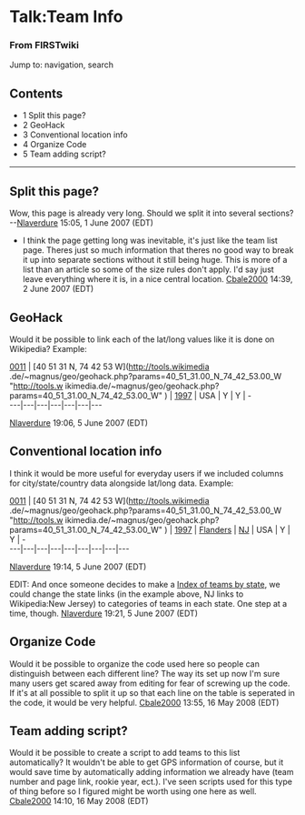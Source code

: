 # Talk:Team Info

### From FIRSTwiki

Jump to: navigation, search

## Contents

  * 1 Split this page?
  * 2 GeoHack
  * 3 Conventional location info
  * 4 Organize Code
  * 5 Team adding script?  
---  
  

##  Split this page?

Wow, this page is already very long. Should we split it into several sections?
--[Nlaverdure](User:Nlaverdure "User:Nlaverdure" ) 15:05, 1 June
2007 (EDT)

  * I think the page getting long was inevitable, it's just like the team list page. Theres just so much information that theres no good way to break it up into separate sections without it still being huge. This is more of a list than an article so some of the size rules don't apply. I'd say just leave everything where it is, in a nice central location. [Cbale2000](User:Cbale2000 "User:Cbale2000" ) 14:39, 2 June 2007 (EDT) 


##  GeoHack

Would it be possible to link each of the lat/long values like it is done on
Wikipedia? Example:

[0011](11 "11" ) |  [40 51 31 N, 74 42 53 W](http://tools.wikimedia
.de/~magnus/geo/geohack.php?params=40_51_31.00_N_74_42_53.00_W "http://tools.w
ikimedia.de/~magnus/geo/geohack.php?params=40_51_31.00_N_74_42_53.00_W" ) |
[1997](Category:Rookie_1997 "Category:Rookie 1997" ) |  USA |  Y |
Y |  \-  
---|---|---|---|---|---|---  
  
[Nlaverdure](User:Nlaverdure "User:Nlaverdure" ) 19:06, 5 June 2007
(EDT)


##  Conventional location info

I think it would be more useful for everyday users if we included columns for
city/state/country data alongside lat/long data. Example:

[0011](11 "11" ) |  [40 51 31 N, 74 42 53 W](http://tools.wikimedia
.de/~magnus/geo/geohack.php?params=40_51_31.00_N_74_42_53.00_W "http://tools.w
ikimedia.de/~magnus/geo/geohack.php?params=40_51_31.00_N_74_42_53.00_W" ) |
[1997](Category:Rookie_1997 "Category:Rookie 1997" ) |
[Flanders](http://www.wikipedia.org/wiki/Flanders%2C_NJ
"wikipedia:Flanders,_NJ" ) |  [NJ](http://www.wikipedia.org/wiki/New_Jersey
"wikipedia:New_Jersey" ) |  USA |  Y |  Y |  \-  
---|---|---|---|---|---|---|---|---  
  
[Nlaverdure](User:Nlaverdure "User:Nlaverdure" ) 19:14, 5 June 2007
(EDT)

EDIT: And once someone decides to make a [Index of teams by
state](Index_of_teams_by_state "Index of teams by state" ), we
could change the state links (in the example above, NJ links to Wikipedia:New
Jersey) to categories of teams in each state. One step at a time, though.
[Nlaverdure](User:Nlaverdure "User:Nlaverdure" ) 19:21, 5 June 2007
(EDT)


##  Organize Code

Would it be possible to organize the code used here so people can distinguish
between each different line? The way its set up now I'm sure many users get
scared away from editing for fear of screwing up the code. If it's at all
possible to split it up so that each line on the table is seperated in the
code, it would be very helpful. [Cbale2000](User:Cbale2000
"User:Cbale2000" ) 13:55, 16 May 2008 (EDT)


##  Team adding script?

Would it be possible to create a script to add teams to this list
automatically? It wouldn't be able to get GPS information of course, but it
would save time by automatically adding information we already have (team
number and page link, rookie year, ect.). I've seen scripts used for this type
of thing before so I figured might be worth using one here as well.
[Cbale2000](User:Cbale2000 "User:Cbale2000" ) 14:10, 16 May 2008
(EDT)

